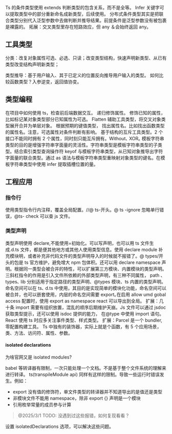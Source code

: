 Ts 的条件类型使用 extends 判断类型的包含关系，而不是全等。
Infer 关键字可以提取类型中的部分重新命名成新类型，后续使用。
分布式条件类型其实是把联合类型分别代入泛型参数中去做判断并推导结果。前提条件是泛型参数没有被包裹是裸露的。
拓展：交叉类型里存在短路效应，但 any ＆会始终返回 any｡

## 工具类型

分类：改复对象属性可选、必选、只读；改变类型结构，快速声明新类型、从已有类型改变结构声明新类型；

类型推导：基于用户输入、其于已定义的位置反向推导用户输入的类型。
如何比较函数类型？入参逆变，返回值协变。

## 类型编程

在项目中如何使用 ts，检查前后端数据交互。
递归修饰属性。
修饰已知的属性，比如标记某对象类型部分已知属性为可选。
Flatten 辅助工具类型，将交叉对象类型展开合并为单层对象。
根据预期的键值类型， 找出属性名。比如找出函数类型的属性名。注意，可选属性对条件判断有影响。
基于结构的互斥工具类型。2 个接口不能同时拥有 2 个属性，同时刻只能互斥拥有。Without､ XOR｡
模板字符串类型的目的是增强字符串字面量的灵活性。字符串类型是模板字符串类型的子类型。结合索引类型查询操作符 keyof 与模板字符串类型，从已知对象推导出字符字面量的联合类型。通过 as 语法与模板字符串类型重映射对象类型的键名。在模板字符串类型中使用 infer 提取插槽位置的量。

## 工程应用

### 指令行

使用类型指令行内注释，覆盖全局配置。//@ ts-开头。@ ts -ignore 忽略单行错误，@ts- check 可以查 js 文件。

### 类型声明

类型声明使用 declare,不能使用=初始化。可以写声明，也可以用 ts 文件生成.d.ts 文件，都是便其他地方或其他人使用类型信息。使用 declare module 补充模块明，或者补充非代码文件的类型声明导入的时候就不报错了。@ types/开头的包是 ts 官方维护，避免增大 npm 包体积。还可以用 declare namespace 声明。根据同一类型会被合并的特性，可以扩展第三方模块、内置模块的类型声明。
三斜杠指令的作用是引入文件所依赖的外部类型声明，有三种不同属性， path ､types､ lib 分别适用于指定路径的类型声明、@types 模块、ts 内置的类型声明。
命名空间可以在 ts､ d.ts 中使用，其目的是实现简单的模块化功能，命名空间可以被合并，也可以嵌套使用，内层的命名空间需要 export｡在启用 allow umd gobal access 配置时，使用 export as namespace react 可以导出到全局。
扩展：几十条 import 需要有组织放置，混乱的顺序后期维护天崩。Js 文件可以通过 jsdoc 获取类型提示，还可以使用 isdoc 提供的能力， 在@type 中使用 import 语句。
React 使用 ts 时应多关注事件类型、样式类型。
扩展：Parcel 是一个 bundler,零配置构建工具。
Ts 中独有的装饰器，实际上就是个函数，有 5 个应用场景， 类、方法、访问符、属性、参数。

#### isolated declarations

为啥官网又是 isolated modules?

babel 等转译器有限制，一次只能处理一个文档。不是基于整个文件系统的理解来进行转译。
ts(transpileModule api) 同样有这样的限制。导致一些运行时错误发生。例如：

- export 没有值的修饰符，单文件类型的转译器并不知道导出的是值还是类型
- 非模块文件不能用 namespace，除非 export {} 声明是一个模块
- 引用枚举常量的成员参与计算
> @2025/3/1 TODO: 没遇到过这些报错，如何复现看看？

设置 isolatedDeclarations 选项，可以解决这些问题。
